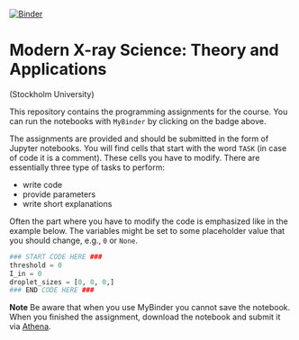 [![Binder](https://mybinder.org/badge_logo.svg)](https://mybinder.org/v2/gh/reiserm/xray-course-student/HEAD)

# Modern X-ray Science: Theory and Applications
(Stockholm University)

This repository contains the programming assignments for the course. You can run the notebooks with `MyBinder` by
clicking on the badge above.

The assignments are provided and should be submitted in the form of Jupyter notebooks.
You will find cells that start with the word `TASK` (in case of code it is a comment).
These cells you have to modify. There are essentially three type of tasks to perform:

* write code
* provide parameters
* write short explanations

Often the part where you have to modify the code is emphasized like in the example below.
The variables might be set to some placeholder value that you should change, e.g., `0` or `None`.

```python
### START CODE HERE ###
threshold = 0
I_in = 0
droplet_sizes = [0, 0, 0,]
### END CODE HERE ###
```

**Note**
    Be aware that when you use MyBinder you cannot save the notebook. When you
    finished the assignment, download the notebook and submit it via [Athena](https://athena.itslearning.com/Index.aspx).


